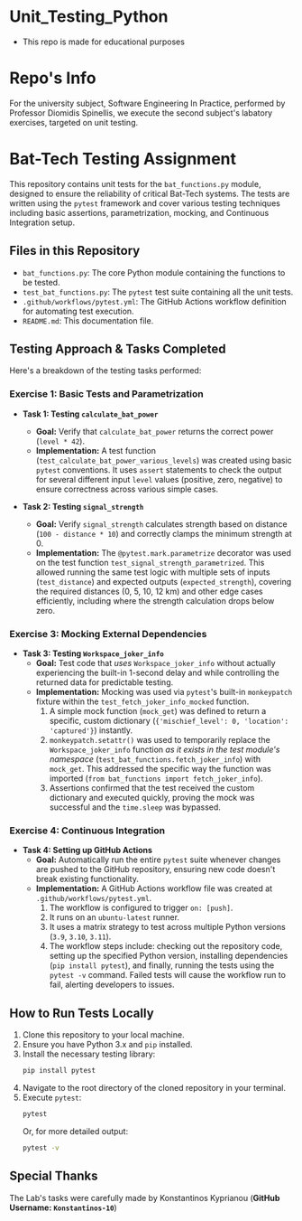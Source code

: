 # Unit_Testing_Python

* This repo is made for educational purposes

# Repo's Info

For the university subject, Software Engineering In Practice,
performed by Professor Diomidis Spinellis, we execute the second
subject's labatory exercises, targeted on unit testing.

# Bat-Tech Testing Assignment

This repository contains unit tests for the `bat_functions.py` module, designed to ensure the reliability of critical Bat-Tech systems. The tests are written using the `pytest` framework and cover various testing techniques including basic assertions, parametrization, mocking, and Continuous Integration setup.

## Files in this Repository

* `bat_functions.py`: The core Python module containing the functions to be tested.
* `test_bat_functions.py`: The `pytest` test suite containing all the unit tests.
* `.github/workflows/pytest.yml`: The GitHub Actions workflow definition for automating test execution.
* `README.md`: This documentation file.

## Testing Approach & Tasks Completed

Here's a breakdown of the testing tasks performed:

### Exercise 1: Basic Tests and Parametrization

* **Task 1: Testing `calculate_bat_power`**
    * **Goal:** Verify that `calculate_bat_power` returns the correct power (`level * 42`).
    * **Implementation:** A test function (`test_calculate_bat_power_various_levels`) was created using basic `pytest` conventions. It uses `assert` statements to check the output for several different input `level` values (positive, zero, negative) to ensure correctness across various simple cases.

* **Task 2: Testing `signal_strength`**
    * **Goal:** Verify `signal_strength` calculates strength based on distance (`100 - distance * 10`) and correctly clamps the minimum strength at 0.
    * **Implementation:** The `@pytest.mark.parametrize` decorator was used on the test function `test_signal_strength_parametrized`. This allowed running the same test logic with multiple sets of inputs (`test_distance`) and expected outputs (`expected_strength`), covering the required distances (0, 5, 10, 12 km) and other edge cases efficiently, including where the strength calculation drops below zero.

### Exercise 3: Mocking External Dependencies

* **Task 3: Testing `Workspace_joker_info`**
    * **Goal:** Test code that *uses* `Workspace_joker_info` without actually experiencing the built-in 1-second delay and while controlling the returned data for predictable testing.
    * **Implementation:** Mocking was used via `pytest`'s built-in `monkeypatch` fixture within the `test_fetch_joker_info_mocked` function.
        1.  A simple mock function (`mock_get`) was defined to return a specific, custom dictionary (`{'mischief_level': 0, 'location': 'captured'}`) instantly.
        2.  `monkeypatch.setattr()` was used to temporarily replace the `Workspace_joker_info` function *as it exists in the test module's namespace* (`test_bat_functions.fetch_joker_info`) with `mock_get`. This addressed the specific way the function was imported (`from bat_functions import fetch_joker_info`).
        3.  Assertions confirmed that the test received the custom dictionary and executed quickly, proving the mock was successful and the `time.sleep` was bypassed.

### Exercise 4: Continuous Integration

* **Task 4: Setting up GitHub Actions**
    * **Goal:** Automatically run the entire `pytest` suite whenever changes are pushed to the GitHub repository, ensuring new code doesn't break existing functionality.
    * **Implementation:** A GitHub Actions workflow file was created at `.github/workflows/pytest.yml`.
        1.  The workflow is configured to trigger `on: [push]`.
        2.  It runs on an `ubuntu-latest` runner.
        3.  It uses a matrix strategy to test across multiple Python versions (`3.9`, `3.10`, `3.11`).
        4.  The workflow steps include: checking out the repository code, setting up the specified Python version, installing dependencies (`pip install pytest`), and finally, running the tests using the `pytest -v` command. Failed tests will cause the workflow run to fail, alerting developers to issues.

## How to Run Tests Locally

1.  Clone this repository to your local machine.
2.  Ensure you have Python 3.x and `pip` installed.
3.  Install the necessary testing library:
    ```bash
    pip install pytest
    ```
4.  Navigate to the root directory of the cloned repository in your terminal.
5.  Execute `pytest`:
    ```bash
    pytest
    ```
    Or, for more detailed output:
    ```bash
    pytest -v
    ```

## Special Thanks 
The Lab's tasks were carefully made by Konstantinos Kyprianou 
 (**GitHub Username: `Konstantinos-10`**)